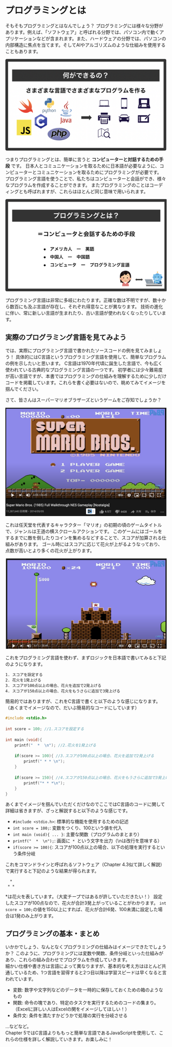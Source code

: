 # プログラミングとは
そもそもプログラミングとはなんでしょう？
プログラミングには様々な分野があります。例えば、「ソフトウェア」と呼ばれる分野では、パソコン内で動くアプリケーションなどが含まれます。また、ハードウェアの分野では、パソコンの内部構造に焦点を当てます。そしてAIやアルゴリズムのような仕組みを使用することもあります。

![イメージ図](images/what-progrraming-can-do.png)

つまりプログラミングとは、簡単に言うと __コンピューターと対話するための手段__ です。
日本人とコミュニケーションを取るために日本語が必要なように、コンピューターとコミュニケーションを取るためにプログラミングが必要です。
プログラミング言語を使うことで、私たちはコンピューターと会話ができ、様々なプログラムを作成することができます。
またプログラミングのことはコーディングとも呼ばれますが、これらはほとんど同じ意味で用いられます。

![イメージ図](images/programming-is.png)

プログラミング言語は非常に多岐にわたります。正確な数は不明ですが、数十から数百にも及ぶ言語が存在し、それぞれ得意なことが異なります。
技術の進化に伴い、常に新しい言語が生まれたり、古い言語が使われなくなったりしています。

## 実際のプログラミング言語を見てみよう
では、実際にプログラミング言語で書かれたソースコードの例を見てみましょう！
具体的にはC言語というプログラミング言語を使用して、簡単なプログラムの例を示したいと思います。
C言語は1970年代頃に誕生した言語で、今も広く使われている古典的なプログラミング言語の一つです。
初学者には少々難易度が高い言語ですが、本書ではプログラミングの仕組みを理解するために少しだけコードを掲載しています。これらを書く必要はないので、眺めてみてイメージを掴んでください。

さて、皆さんはスーパーマリオブラザーズというゲームをご存知でしょうか？

![イメージ図](images/super-mario.png)

これは任天堂を代表するキャラクター「マリオ」の初期の頃のゲームタイトルで、ジャンルは王道の横スクロールアクションです。
このゲームにはゴールをするまでに敵を倒したりコインを集めるなどすることで、スコアが加算される仕組みがあります。
ゴール時にはスコアに応じて花火が上がるようなっており、点数が高いとより多くの花火が上がります。

![イメージ図](images/super-mario-goal.png)

これをプログラミング言語を使わず、まずロジックを日本語で書いてみると下記のようになります。

```
1. スコアを設定する
2. 花火を1発上げる
3. スコアが100点以上の場合、花火を追加で2発上げる
4. スコアが150点以上の場合、花火をもうさらに追加で3発上げる
```

簡易的ではありますが、これをC言語で書くと以下のような感じになります。
（あくまでイメージなので、だいぶ簡易的なコードにしています）

```c
#include <stdio.h>

int score = 100; //1.スコアを設定する

int main (void){
    printf("  *  \n"); //2.花火を1発上げる

    if(score >= 100){ //3.スコアが100点以上の場合、花火を追加で2発上げる
        printf(" * * \n");
    }

    if(score >= 150){ //4.スコアが150点以上の場合、花火をもうさらに追加で3発上げる
        printf("* * *\n");
    }
}
```

あくまでイメージを掴んでいただくだけなのでここではC言語のコードに関して詳細は省きますが、ざっと解説すると以下のような感じです。

- `#include <stdio.h>`: 標準的な機能を使用するための記述
- `int score = 100;`: 変数をつくり、100という値を代入
- `int main (void){ ... }`: 主要な関数（プログラムのまとまり）
- `printf("  *  \n");`: 画面に`  *  `という文字を出力（\nは改行を意味する）
- `if(score >= 100){`: スコアが100点以上の場合、以下の処理を実行するという条件分岐

これをコマンドラインと呼ばれるソフトウェア（Chapter 4.3似て詳しく解説）で実行すると下記のような結果が得られます。

```
  *  
 * *
```

*は花火を表しています。（大変チープではあるが許していただきたい！）
設定したスコアが100点なので、花火が合計3発上がっていることがわかります。
`int score = 100;`の値を150以上にすれば、花火が合計6発、100未満に設定した場合は1発のみ上がります。

## プログラミングの基本・まとめ
いかかでしょう、なんとなくプログラミングの仕組みはイメージできたでしょうか？
このように、プログラミングには変数や関数、条件分岐といった仕組みがあり、これらの組み合わせでプログラムを作成していきます。  
細かい仕様や書き方は言語によって異なりますが、基本的な考え方はほとんど共通しているため、1つ言語を習得すると2つ目以降は学習スピードは早くなると言われています。

- 変数: 数字や文字列などのデータを一時的に保存しておくための箱のようなもの
- 関数: 命令の塊であり、特定のタスクを実行するためのコードの集まり。（Excelに詳しい人はExcelの関をイメージしてほしい！）
- 条件文: 条件を満たすかどうかで処理の実行を分岐させる

...などなど。  
Chapter 5ではC言語よりももっと簡単な言語であるJavaScriptを使用して、これらの仕様を詳しく解説していきます。お楽しみに！